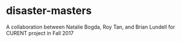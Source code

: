 # disaster-masters
A collaboration between Natalie Bogda, Roy Tan, and Brian Lundell for CURENT project in Fall 2017
